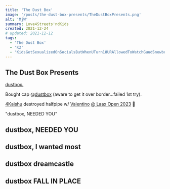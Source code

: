 ```yaml
---
title: 'The Dust Box'
image: '/posts/the-dust-box-presents/TheDustBoxPresents.png'
alt: 'MjW'
summary: Love4Streets'ndKids
created: 2021-12-24
# updated: 2021-12-12
tags:
  - 'The Dust Box'
  - 'K2'
  - 'KidsGetSexualizedOnSocialsButWhenUTurn18URAllowedToWatchGuudSnowboardvideos'
---
```


## The Dust Box Presents

<script>
  import { YouTube } from 'sveltekit-embed'
</script>

<YouTube youTubeId="wSHVIGvwH-Q" />

<a href="https://www.youtube.com/@dustbox720">dustbox.</a>

Bought cap @<a href="https://dustbox.org/collections/all">dustbox</a> (aware to get it over border...failed 1st try).

<a href="https://www.instagram.com/4kaishu/">4Kaishu</a> destroyed  halfpipe w/ <a href="https://www.instagram.com/valentinoguseli/">Valentino</a> <a href="https://www.facebook.com/reel/1138232670172207">@ Laax Open 2023</a> 🚀<br/>

"dustbox, NEEDED YOU"

## dustbox, NEEDED YOU

<YouTube youTubeId="lKkMp2PAjZ0" />

## dustbox, I wanted most

<YouTube youTubeId="mO5TbSNbMXc" />

## dustbox dreamcastle

<YouTube youTubeId="jO6rECAgoGY" />

## dustbox FALL IN PLACE

<YouTube youTubeId="8QSRkaHl1o0" />
